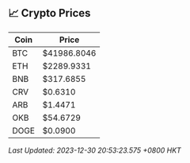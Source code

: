 ## 📈 Crypto Prices

| Coin | Price |
| ---- | ----- |
| BTC | $41986.8046 |
| ETH | $2289.9331 |
| BNB | $317.6855 |
| CRV | $0.6310 |
| ARB | $1.4471 |
| OKB | $54.6729 |
| DOGE | $0.0900 |

_Last Updated: 2023-12-30 20:53:23.575 +0800 HKT_